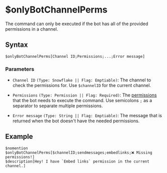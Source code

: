 # $onlyBotChannelPerms
The command can only be executed if the bot has all of the provided permissions in a channel.

## Syntax
```
$onlyBotChannelPerms[Channel ID;Permissions;...;Error message]
```

### Parameters 
- `Channel ID` `(Type: Snowflake || Flag: Emptiable)`: The channel to check the permissions for. Use `$channelID` for the current channel.
- `Permissions` `(Type: Permission || Flag: Required)`: The [permissions](../resources/permissions.md) that the bot needs to execute the command. Use semicolons `;` as a separator to separate multiple permissions.

- `Error message` `(Type: String || Flag: Emptiable)`: The message that is returned when the bot doesn't have the needed permissions.

## Example
```
$nomention
$onlyBotChannelPerms[$channelID;sendmessages;embedlinks;❌ Missing permissions!]
$description[Hey! I have `Embed links` permission in the current channel.]
```
